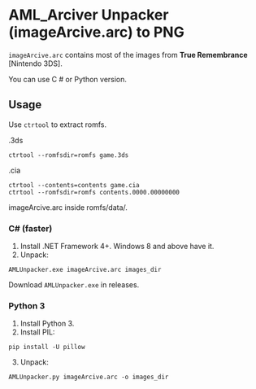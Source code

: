 # AML_Arciver Unpacker (imageArcive.arc) to PNG
`imageArcive.arc` contains most of the images from **True Remembrance** [Nintendo 3DS].

You can use C # or Python version.
## Usage
Use `ctrtool` to extract romfs.

.3ds
```
ctrtool --romfsdir=romfs game.3ds
```
.cia
```
ctrtool --contents=contents game.cia
ctrtool --romfsdir=romfs contents.0000.00000000
```
imageArcive.arc inside romfs/data/.
### C# (faster)
1. Install .NET Framework 4+. Windows 8 and above have it.
2. Unpack:
```
AMLUnpacker.exe imageArcive.arc images_dir
```
Download `AMLUnpacker.exe` in releases.
### Python 3
1. Install Python 3.
2. Install PIL:
```
pip install -U pillow
```
3. Unpack:
```
AMLUnpacker.py imageArcive.arc -o images_dir
```
